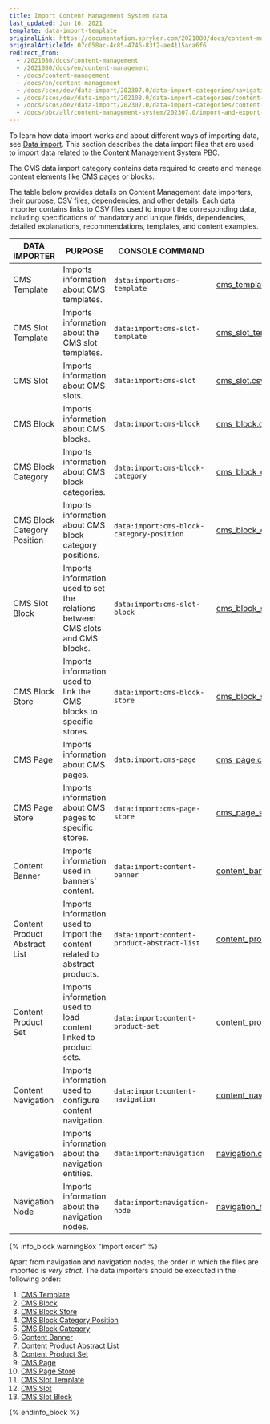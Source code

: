 ```yaml
---
title: Import Content Management System data
last_updated: Jun 16, 2021
template: data-import-template
originalLink: https://documentation.spryker.com/2021080/docs/content-management
originalArticleId: 07c058ac-4c85-4746-83f2-ae4115aca6f6
redirect_from:
  - /2021080/docs/content-management
  - /2021080/docs/en/content-management
  - /docs/content-management
  - /docs/en/content-management
  - /docs/scos/dev/data-import/202307.0/data-import-categories/navigation-setup/navigation-setup.html
  - /docs/scos/dev/data-import/202108.0/data-import-categories/content-management/content-management.html
  - /docs/scos/dev/data-import/202307.0/data-import-categories/content-management/content-management.html
  - /docs/pbc/all/content-management-system/202307.0/import-and-export-data/import-content-management-system-data.html
---
```


To learn how data import works and about different ways of importing data, see [Data import](/docs/dg/dev/data-import/{{page.version}}/data-import.html). This section describes the data import files that are used to import data related to the Content Management System PBC.

The CMS data import category contains data required to create and manage content elements like CMS pages or blocks.

The table below provides details on Content Management data importers, their purpose, CSV files, dependencies, and other details. Each data importer contains links to CSV files used to import the corresponding data, including specifications of mandatory and unique fields, dependencies, detailed explanations, recommendations, templates, and content examples.

| DATA IMPORTER | PURPOSE | CONSOLE COMMAND | FILES | DEPENDENCIES |
| --- | --- | --- | --- |--- |
| CMS Template   | Imports information about CMS templates. |`data:import:cms-template` |[ cms_template.csv](/docs/pbc/all/content-management-system/{{page.version}}/base-shop/import-and-export-data/import-file-details-cms-template.csv.html)|None |
| CMS Slot Template  | Imports information about the CMS slot templates. |`data:import:cms-slot-template` | [cms_slot_template.csv](/docs/pbc/all/content-management-system/{{page.version}}/base-shop/import-and-export-data/import-file-details-cms-slot-template.csv.html)| None|
| CMS Slot  | Imports information about CMS slots. |`data:import:cms-slot` |[cms_slot.csv](/docs/pbc/all/content-management-system/{{page.version}}/base-shop/import-and-export-data/import-file-details-cms-slot.csv.html) |None |
| CMS Block  | Imports information about CMS blocks. |`data:import:cms-block` | [cms_block.csv](/docs/pbc/all/content-management-system/{{page.version}}/base-shop/import-and-export-data/import-file-details-cms-block.csv.html)|None |
| CMS Block Category  |Imports information about CMS block categories. |`data:import:cms-block-category` | [cms_block_category.csv](/docs/pbc/all/content-management-system/{{page.version}}/base-shop/import-and-export-data/import-file-details-cms-block-category.csv.html)|[cms_block_category_position.csv](/docs/pbc/all/content-management-system/{{page.version}}/base-shop/import-and-export-data/import-file-details-cms-block-category-postion.csv.html) |
| CMS Block Category Position  |Imports information about CMS block category positions. |`data:import:cms-block-category-position` |[cms_block_category_position.csv](/docs/pbc/all/content-management-system/{{page.version}}/base-shop/import-and-export-data/import-file-details-cms-block-category-postion.csv.html)|None |
| CMS Slot Block  | Imports information used to set the relations between CMS slots and CMS blocks.|`data:import:cms-slot-block` | [cms_block_store.csv](/docs/pbc/all/content-management-system/{{page.version}}/base-shop/import-and-export-data/import-file-details-cms-block-store.csv.html)| <ul><li>[cms_slot.csv](/docs/pbc/all/content-management-system/{{page.version}}/base-shop/import-and-export-data/import-file-details-cms-slot.csv.html)</li><li>[cms_block.csv](/docs/pbc/all/content-management-system/{{page.version}}/base-shop/import-and-export-data/import-file-details-cms-block.csv.html)</li></ul> |
| CMS Block Store  | Imports information used to link the CMS blocks to specific stores. |`data:import:cms-block-store` | [cms_block_store.csv](/docs/pbc/all/content-management-system/{{page.version}}/base-shop/import-and-export-data/import-file-details-cms-block-store.csv.html)| <ul><li>[cms_block.csv](/docs/pbc/all/content-management-system/{{page.version}}/base-shop/import-and-export-data/import-file-details-cms-block.csv.html)</li><li>**stores.php** configuration file of demo shop PHP project</li></ul> |
| CMS Page | Imports information about CMS pages. |`data:import:cms-page` |[cms_page.csv](/docs/pbc/all/content-management-system/{{page.version}}/base-shop/import-and-export-data/import-file-details-cms-page.csv.html) |[cms_template.csv](/docs/pbc/all/content-management-system/{{page.version}}/base-shop/import-and-export-data/import-file-details-cms-template.csv.html) |
| CMS Page Store  | Imports information about CMS pages to specific stores. |`data:import:cms-page-store` |[cms_page_store.csv](/docs/pbc/all/content-management-system/{{page.version}}/base-shop/import-and-export-data/import-file-details-cms-page-store.csv.html) | <ul><li>[cms_page.csv](/docs/pbc/all/content-management-system/{{page.version}}/base-shop/import-and-export-data/import-file-details-cms-page.csv.html)</li><li>**stores.php** configuration file of demo shop PHP project</li></ul>|
| Content Banner | Imports information used in banners' content. |`data:import:content-banner` |[content_banner.csv](/docs/pbc/all/content-management-system/{{page.version}}/base-shop/import-and-export-data/import-file-details-content-banner.csv.html) |[glossary.csv](/docs/pbc/all/miscellaneous/{{page.version}}/import-and-export-data/import-file-details-glossary.csv.html) |
| Content Product Abstract List  |Imports information used to import the content related to abstract products.  |`data:import:content-product-abstract-list` |[content_product_abstract_list.csv](/docs/pbc/all/content-management-system/{{page.version}}/base-shop/import-and-export-data/import-file-details-content-product-abstract-list.csv.html) |[product_abstract.csv](/docs/pbc/all/product-information-management/{{page.version}}/base-shop/import-and-export-data/products-data-import/import-file-details-product-abstract.csv.html)|
| Content Product Set  |Imports information used to load content linked to product sets.  |`data:import:content-product-set` | [content_product_set.csv](/docs/pbc/all/content-management-system/{{page.version}}/base-shop/import-and-export-data/import-file-details-content-product-set.csv.html)| [product_set.csv](/docs/dg/dev/data-import/{{page.version}}/data-import-categories/merchandising-setup/product-merchandising/file-details-product-set.csv.html)|
| Content Navigation | Imports information used to configure content navigation.|`data:import:content-navigation` | [content_navigation.csv](/docs/pbc/all/content-management-system/{{page.version}}/base-shop/import-and-export-data/import-file-details-content-navigation.csv.html) | [navigation.csv](/docs/pbc/all/content-management-system/{{page.version}}/base-shop/import-and-export-data/import-file-details-navigation.csv.html) |
| Navigation | Imports information about the navigation entities. |`data:import:navigation` | [navigation.csv](/docs/pbc/all/content-management-system/{{page.version}}/base-shop/import-and-export-data/import-file-details-navigation.csv.html) |None |
| Navigation Node | Imports information about the navigation nodes. |`data:import:navigation-node` |[ navigation_node.csv](/docs/pbc/all/content-management-system/{{page.version}}/base-shop/import-and-export-data/import-file-details-navigation-node.csv.html) | <ul><li>[navigation.csv](/docs/pbc/all/content-management-system/{{page.version}}/base-shop/import-and-export-data/import-file-details-navigation.csv.html)</li><li>[glossary.csv](/docs/pbc/all/miscellaneous/{{page.version}}/import-and-export-data/import-file-details-glossary.csv.html)</li></ul>|


{% info_block warningBox "Import order" %}

Apart from navigation and navigation nodes, the order in which the files are imported is *very strict*. The data importers should be executed in the following order:

1. [CMS Template](/docs/pbc/all/content-management-system/{{page.version}}/base-shop/import-and-export-data/import-file-details-cms-template.csv.html)
2. [CMS Block](/docs/pbc/all/content-management-system/{{page.version}}/base-shop/import-and-export-data/import-file-details-cms-block.csv.html)
3. [CMS Block Store](/docs/pbc/all/content-management-system/{{page.version}}/base-shop/import-and-export-data/import-file-details-cms-block-store.csv.html)
4. [CMS Block Category Position](/docs/pbc/all/content-management-system/{{page.version}}/base-shop/import-and-export-data/import-file-details-cms-block-category-postion.csv.html)
5. [CMS Block Category](/docs/pbc/all/content-management-system/{{page.version}}/base-shop/import-and-export-data/import-file-details-cms-block-category.csv.html)
6. [Content Banner](/docs/pbc/all/content-management-system/{{page.version}}/base-shop/import-and-export-data/import-file-details-content-banner.csv.html)
7. [Content Product Abstract List](/docs/pbc/all/content-management-system/{{page.version}}/base-shop/import-and-export-data/import-file-details-content-product-abstract-list.csv.html)
8. [Content Product Set](/docs/pbc/all/content-management-system/{{page.version}}/base-shop/import-and-export-data/import-file-details-content-product-set.csv.html)
9. [CMS Page](/docs/pbc/all/content-management-system/{{page.version}}/base-shop/import-and-export-data/import-file-details-cms-page.csv.html)
10. [CMS Page Store](/docs/pbc/all/content-management-system/{{page.version}}/base-shop/import-and-export-data/import-file-details-cms-page-store.csv.html)
11. [CMS Slot Template](/docs/pbc/all/content-management-system/{{page.version}}/base-shop/import-and-export-data/import-file-details-cms-slot-template.csv.html)
12. [CMS Slot](/docs/pbc/all/content-management-system/{{page.version}}/base-shop/import-and-export-data/import-file-details-cms-slot.csv.html)
13. [CMS Slot Block](/docs/pbc/all/content-management-system/{{page.version}}/base-shop/import-and-export-data/import-file-details-cms-block-store.csv.html)


{% endinfo_block %}

